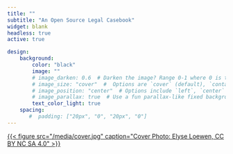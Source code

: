```yaml
---
title: ""
subtitle: "An Open Source Legal Casebook"
widget: blank
headless: true
active: true

design:
    background:
        color: "black"
        image: ""
        # image_darken: 0.6  # Darken the image? Range 0-1 where 0 is transparent and 1 is opaque.
        # image_size: "cover"  #  Options are `cover` (default), `contain`, or `actual` size.
        # image_position: "center"  # Options include `left`, `center` (default), or `right`.
        # image_parallax: true  # Use a fun parallax-like fixed background effect? true/false
        text_color_light: true
    spacing:
       #  padding: ["20px", "0", "20px", "0"]
---
```


[{{< figure src="/media/cover.jpg" caption="Cover Photo: Elyse Loewen, CC BY NC SA 4.0" >}}](../courses/property) 